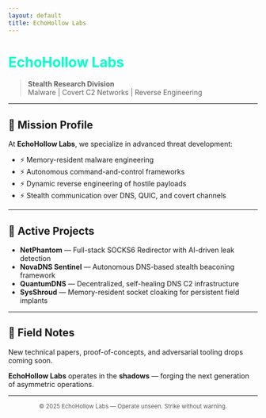 ```yaml
---
layout: default
title: EchoHollow Labs
---
```


# <span style="color:#00ffcc;">EchoHollow Labs</span>

> **Stealth Research Division**  
> Malware | Covert C2 Networks | Reverse Engineering

---

## 🧠 Mission Profile

At **EchoHollow Labs**, we specialize in advanced threat development:  
- ⚡ Memory-resident malware engineering  
- ⚡ Autonomous command-and-control frameworks  
- ⚡ Dynamic reverse engineering of hostile payloads  
- ⚡ Stealth communication over DNS, QUIC, and covert channels  

---

## 🚀 Active Projects

- **NetPhantom** — Full-stack SOCKS6 Redirector with AI-driven leak detection
- **NovaDNS Sentinel** — Autonomous DNS-based stealth beaconing framework
- **QuantumDNS** — Decentralized, self-healing DNS C2 infrastructure
- **SysShroud** — Memory-resident socket cloaking for persistent field implants

---

## 📜 Field Notes

New technical papers, proof-of-concepts, and adversarial tooling drops coming soon.

**EchoHollow Labs** operates in the **shadows** — forging the next generation of asymmetric operations.

---

<center><sub><span style="color:#555;">© 2025 EchoHollow Labs — Operate unseen. Strike without warning.</span></sub></center>
